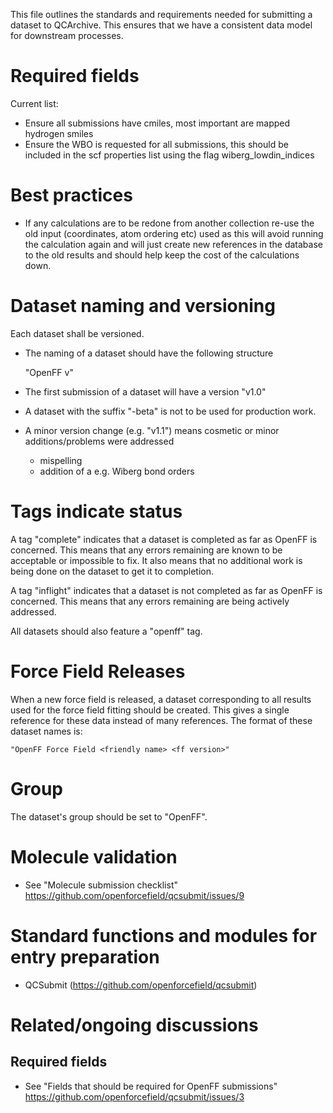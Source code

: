 This file outlines the standards and requirements needed for submitting a dataset to QCArchive. This ensures that we have a consistent data model for downstream processes.

# Required fields 

Current list:
* Ensure all submissions have cmiles, most important are mapped hydrogen smiles
* Ensure the WBO is requested for all submissions, this should be included in the scf properties list using the flag wiberg_lowdin_indices

# Best practices
* If any calculations are to be redone from another collection re-use the old input (coordinates, atom ordering etc) used as this will avoid running the calculation again and will just create new references in the database to the old results and should help keep the cost of the calculations down.  

# Dataset naming and versioning

Each dataset shall be versioned.
- The naming of a dataset should have the following structure

    "OpenFF <descriptive and uniquely-identifying name> v<version number>"

- The first submission of a dataset will have a version "v1.0"

- A dataset with the suffix "-beta" is not to be used for production work.

- A minor version change (e.g. "v1.1") means cosmetic or minor additions/problems were addressed
    - mispelling
    - addition of a e.g. Wiberg bond orders

# Tags indicate status

A tag "complete" indicates that a dataset is completed as far as OpenFF is concerned.
This means that any errors remaining are known to be acceptable or impossible to fix.
It also means that no additional work is being done on the dataset to get it to completion.

A tag "inflight" indicates that a dataset is not completed as far as OpenFF is concerned.
This means that any errors remaining are being actively addressed.

All datasets should also feature a "openff" tag.

# Force Field Releases 

When a new force field is released, a dataset corresponding to all results used for the force field fitting should be created.
This gives a single reference for these data instead of many references.
The format of these dataset names is:

    "OpenFF Force Field <friendly name> <ff version>"

# Group

The dataset's group should be set to "OpenFF".

# Molecule validation

* See "Molecule submission checklist" https://github.com/openforcefield/qcsubmit/issues/9

# Standard functions and modules for entry preparation

* QCSubmit (https://github.com/openforcefield/qcsubmit)

# Related/ongoing discussions

## Required fields

* See "Fields that should be required for OpenFF submissions" https://github.com/openforcefield/qcsubmit/issues/3
